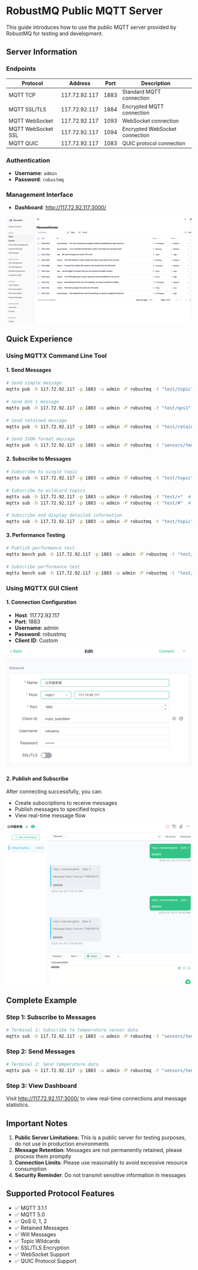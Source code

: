 # RobustMQ Public MQTT Server

This guide introduces how to use the public MQTT server provided by RobustMQ for testing and development.

## Server Information

### Endpoints

| Protocol | Address | Port | Description |
|----------|---------|------|-------------|
| MQTT TCP | 117.72.92.117 | 1883 | Standard MQTT connection |
| MQTT SSL/TLS | 117.72.92.117 | 1884 | Encrypted MQTT connection |
| MQTT WebSocket | 117.72.92.117 | 1093 | WebSocket connection |
| MQTT WebSocket SSL | 117.72.92.117 | 1094 | Encrypted WebSocket connection |
| MQTT QUIC | 117.72.92.117 | 1083 | QUIC protocol connection |

### Authentication

- **Username**: `admin`
- **Password**: `robustmq`

### Management Interface

- **Dashboard**: <http://117.72.92.117:3000/>

![Dashboard](../../images/dashboard.png)

## Quick Experience

### Using MQTTX Command Line Tool

#### 1. Send Messages

```bash
# Send simple message
mqttx pub -h 117.72.92.117 -p 1883 -u admin -P robustmq -t "test/topic" -m "Hello RobustMQ!"

# Send QoS 1 message
mqttx pub -h 117.72.92.117 -p 1883 -u admin -P robustmq -t "test/qos1" -m "QoS 1 message" -q 1

# Send retained message
mqttx pub -h 117.72.92.117 -p 1883 -u admin -P robustmq -t "test/retained" -m "Retained message" -r

# Send JSON format message
mqttx pub -h 117.72.92.117 -p 1883 -u admin -P robustmq -t "sensors/temperature" -m '{"value": 25.5, "unit": "celsius"}'
```

#### 2. Subscribe to Messages

```bash
# Subscribe to single topic
mqttx sub -h 117.72.92.117 -p 1883 -u admin -P robustmq -t "test/topic"

# Subscribe to wildcard topics
mqttx sub -h 117.72.92.117 -p 1883 -u admin -P robustmq -t "test/+"  # Single-level wildcard
mqttx sub -h 117.72.92.117 -p 1883 -u admin -P robustmq -t "test/#"  # Multi-level wildcard

# Subscribe and display detailed information
mqttx sub -h 117.72.92.117 -p 1883 -u admin -P robustmq -t "test/topic" --verbose
```

#### 3. Performance Testing

```bash
# Publish performance test
mqttx bench pub -h 117.72.92.117 -p 1883 -u admin -P robustmq -t "test/bench" -c 10 -C 100

# Subscribe performance test
mqttx bench sub -h 117.72.92.117 -p 1883 -u admin -P robustmq -t "test/bench" -c 50
```

### Using MQTTX GUI Client

#### 1. Connection Configuration

- **Host**: 117.72.92.117
- **Port**: 1883
- **Username**: admin
- **Password**: robustmq
- **Client ID**: Custom

![MQTTX Connection Configuration](../../images/mqttx01.png)

#### 2. Publish and Subscribe

After connecting successfully, you can:

- Create subscriptions to receive messages
- Publish messages to specified topics
- View real-time message flow

![MQTTX Publish Subscribe](../../images/mqttx-2.png)

## Complete Example

### Step 1: Subscribe to Messages

```bash
# Terminal 1: Subscribe to temperature sensor data
mqttx sub -h 117.72.92.117 -p 1883 -u admin -P robustmq -t "sensors/temperature" --verbose
```

### Step 2: Send Messages

```bash
# Terminal 2: Send temperature data
mqttx pub -h 117.72.92.117 -p 1883 -u admin -P robustmq -t "sensors/temperature" -m '{"sensor": "temp-001", "value": 23.5, "unit": "celsius", "timestamp": "2024-01-01T12:00:00Z"}'
```

### Step 3: View Dashboard

Visit <http://117.72.92.117:3000/> to view real-time connections and message statistics.

## Important Notes

1. **Public Server Limitations**: This is a public server for testing purposes, do not use in production environments
2. **Message Retention**: Messages are not permanently retained, please process them promptly
3. **Connection Limits**: Please use reasonably to avoid excessive resource consumption
4. **Security Reminder**: Do not transmit sensitive information in messages

## Supported Protocol Features

- ✅ MQTT 3.1.1
- ✅ MQTT 5.0
- ✅ QoS 0, 1, 2
- ✅ Retained Messages
- ✅ Will Messages
- ✅ Topic Wildcards
- ✅ SSL/TLS Encryption
- ✅ WebSocket Support
- ✅ QUIC Protocol Support
